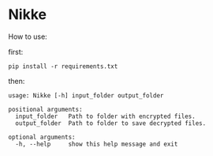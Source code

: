 # Nikke

How to use:

first:
```
pip install -r requirements.txt
```

then:
```
usage: Nikke [-h] input_folder output_folder

positional arguments:
  input_folder   Path to folder with encrypted files.
  output_folder  Path to folder to save decrypted files.

optional arguments:
  -h, --help     show this help message and exit
```
